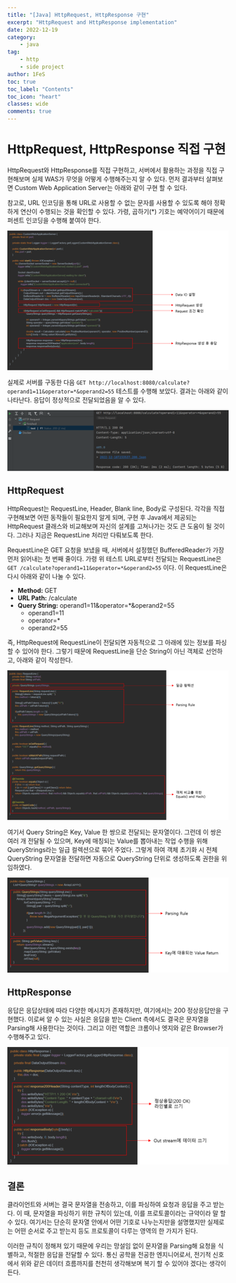 ```yaml
---
title: "[Java] HttpRequest, HttpResponse 구현"
excerpt: "HttpRequest and HttpResponse implementation"
date: 2022-12-19
category:
    - java
tag:
    - http
    - side project
author: 1FeS
toc: true
toc_label: "Contents"
toc_icon: "heart"
classes: wide
comments: true
---
```


# HttpRequest, HttpResponse 직접 구현

HttpRequest와 HttpResponse를 직접 구현하고, 서버에서 활용하는 과정을 직접 구현해보며 실제 WAS가 무엇을 어떻게 수행해주는지 알 수 있다. 먼저 결과부터 살펴보면 Custom Web Application Server는 아래와 같이 구현 할 수 있다.

참고로, URL 인코딩을 통해 URL로 사용할 수 없는 문자를 사용할 수 있도록 해야 정확하게 연산이 수행되는 것을 확인할 수 있다. 가령, 곱하기(*) 기호는 예약어이기 때문에 퍼센트 인코딩을 수행해 붙여야 한다.

<img src="/_img/2022-12-19/code explanation.png">

실제로 서버를 구동한 다음 `GET http://localhost:8080/calculate?operand1=11&operator=*&operand2=55` 테스트를 수행해 보았다. 결과는 아래와 같이 나타난다. 응답이 정상적으로 전달되었음을 알 수 있다.

<img src="/_img/2022-12-19/request test.png">

## HttpRequest

HttpRequest는 RequestLine, Header, Blank line, Body로 구성된다. 각각을 직접 구현해보면 어떤 동작들이 필요한지 알게 되며, 구현 후 Java에서 제공되는 HttpRequest 클래스와 비교해보며 자신의 설계를 고쳐나가는 것도 큰 도움이 될 것이다. 그러나 지금은 RequestLine 처리만 다뤄보도록 한다.

RequestLine은 GET 요청을 보냈을 때, 서버에서 설정했던 BufferedReader가 가장 먼저 읽어내는 첫 번째 줄이다. 가령 위 테스트 URL로부터 전달되는 RequestLine은 `GET /calculate?operand1=11&operator=*&operand2=55` 이다. 이 RequestLine은 다시 아래와 같이 나눌 수 있다. 

- **Method:** GET
- **URL Path:** /calculate
- **Query String:** operand1=11&operator=*&operand2=55
    - operand1=11
    - operator=*
    - operand2=55

즉, HttpRequest에 RequestLine이 전달되면 자동적으로 그 아래에 있는 정보를 파싱할 수 있어야 한다. 그렇기 때문에 RequestLine을 단순 String이 아닌 객체로 선언하고, 아래와 같이 작성한다.

<img src="/_img/2022-12-19/request line class.png">

여기서 Query String은 Key, Value 한 쌍으로 전달되는 문자열이다. 그런데 이 쌍은 여러 개 전달될 수 있으며, Key에 매칭되는 Value를 뽑아내는 작업 수행을 위해 QueryStrings라는 일급 컬렉션으로 묶어 주었다. 그렇게 하여 객체 초기화 시 전체 QueryString 문자열을 전달하면 자동으로 QueryString 단위로 생성하도록 권한을 위임하였다.

<img src="/_img/2022-12-19/query strings.png">

## HttpResponse

응답은 응답상태에 따라 다양한 메시지가 존재하지만, 여기에서는 200 정상응답만을 구현했다. 이로써 알 수 있는 사실은 응답을 받는 Client 측에서도 결국은 문자열을 Parsing해 사용한다는 것이다. 그리고 이런 역할은 크롬이나 엣지와 같은 Browser가 수행해주고 있다.

<img src="/_img/2022-12-19/http response.png">

## 결론

클라이언트와 서버는 결국 문자열을 전송하고, 이를 파싱하여 요청과 응답을 주고 받는다. 이 때, 문자열을 파싱하기 위한 규칙이 있는데, 이를 프로토콜이라는 규약이라 말 할 수 있다. 여기서는 단순히 문자열 안에서 어떤 기호로 나누는지만을 설명했지만 실제로는 어떤 순서로 주고 받는지 등도 프로토콜이 다루는 영역의 한 가지가 된다. 

이러한 규칙이 정해져 있기 때문에 우리는 망설임 없이 문자열을 Parsing해 요청을 식별하고, 적절한 응답을 전달할 수 있다. 통신 공학을 전공한 엔지니어로서, 전기적 신호에서 위와 같은 데이터 흐름까지를 천천히 생각해보며 복기 할 수 있어야 겠다는 생각이 든다.